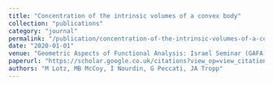 ```yaml
---
title: "Concentration of the intrinsic volumes of a convex body"
collection: "publications"
category: "journal"
permalink: "/publication/concentration-of-the-intrinsic-volumes-of-a-convex-body"
date: "2020-01-01"
venue: "Geometric Aspects of Functional Analysis: Israel Seminar (GAFA) 2017-2019 …"
paperurl: "https://scholar.google.co.uk/citations?view_op=view_citation&hl=en&user=ALeJ0sAAAAAJ&pagesize=100&sortby=pubdate&citation_for_view=ALeJ0sAAAAAJ:TQgYirikUcIC"
authors: "M Lotz, MB McCoy, I Nourdin, G Peccati, JA Tropp"
---
```

